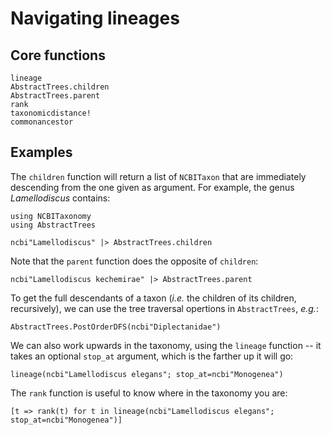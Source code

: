 # Navigating lineages

## Core functions

```@docs
lineage
AbstractTrees.children
AbstractTrees.parent
rank
taxonomicdistance!
commonancestor
```

## Examples

The `children` function will return a list of `NCBITaxon` that are immediately
descending from the one given as argument. For example, the genus
*Lamellodiscus* contains:

```@example lineages
using NCBITaxonomy
using AbstractTrees

ncbi"Lamellodiscus" |> AbstractTrees.children
```

Note that the `parent` function does the opposite of `children`:

```@example lineages
ncbi"Lamellodiscus kechemirae" |> AbstractTrees.parent
```

To get the full descendants of a taxon (*i.e.* the children of its children,
recursively), we can use the tree traversal opertions in `AbstractTrees`,
*e.g.*:

```@example lineages
AbstractTrees.PostOrderDFS(ncbi"Diplectanidae")
```

We can also work upwards in the taxonomy, using the `lineage` function -- it
takes an optional `stop_at` argument, which is the farther up it will go:

```@example lineages
lineage(ncbi"Lamellodiscus elegans"; stop_at=ncbi"Monogenea")
```

The `rank` function is useful to know where in the taxonomy you are:

```@example lineages
[t => rank(t) for t in lineage(ncbi"Lamellodiscus elegans"; stop_at=ncbi"Monogenea")]
```
